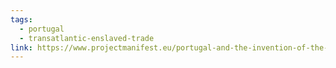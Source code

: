 ```yaml
---
tags:
  - portugal
  - transatlantic-enslaved-trade
link: https://www.projectmanifest.eu/portugal-and-the-invention-of-the-atlantic-trade-of-enslaved-people-15-16th-centuries/
---
```

